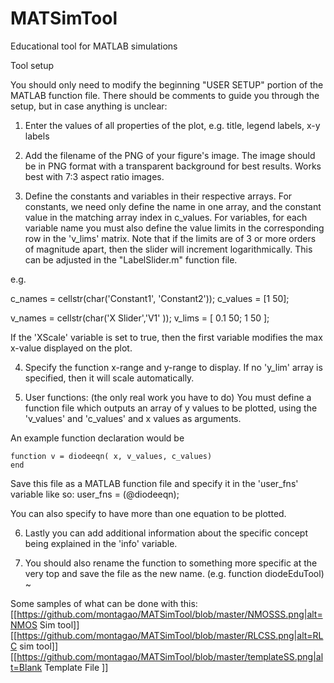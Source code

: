 # MATSimTool
Educational tool for MATLAB simulations

Tool setup

You should only need to modify the beginning "USER SETUP" portion of the MATLAB function file.
There should be comments to guide you through the setup, but in case anything is unclear:

1. Enter the values of all properties of the plot, e.g. title, legend labels, x-y labels

2. Add the filename of the PNG of your figure's image. The image should be in PNG format with a transparent background
for best results. Works best with 7:3 aspect ratio images.

3. Define the constants and variables in their respective arrays. For constants, we need only define the name in one array, and the constant value
in the matching array index in c_values. For variables, for each variable name you must also define the value limits in the corresponding row in the 'v_lims' matrix. 
Note that if the limits are of 3 or more orders of magnitude apart, then the slider will increment logarithmically. This can be adjusted in the "LabelSlider.m" function file.

e.g. 

c_names = cellstr(char('Constant1', 'Constant2'));
c_values = [1 50];

v_names = cellstr(char('X Slider','V1' )); 
v_lims = [ 0.1 50; 1 50  ];  



If the 'XScale' variable is set to true, then the first variable modifies the max x-value displayed on the plot.

4. Specify the function x-range and y-range to display. If no 'y_lim' array is specified, then it will scale automatically.

5. User functions: (the only real work you have to do) 
You must define a function file which outputs an array of y values to be plotted, using the 'v_values' and 'c_values' and x values as arguments.

An example function declaration would be  

    function v = diodeeqn( x, v_values, c_values)
    end 

Save this file as a MATLAB function file and specify it in the 'user_fns' variable like so: 
    user_fns = (@diodeeqn);

You can also specify to have more than one equation to be plotted.

6. Lastly you can add additional information about the specific concept being explained in the 'info' variable.

7. You should also rename the function to something more specific at the very top and save the file as the new name. (e.g. function diodeEduTool) 
~                                           

Some samples of what can be done with this:
[[https://github.com/montagao/MATSimTool/blob/master/NMOSSS.png|alt=NMOS Sim tool]]
[[https://github.com/montagao/MATSimTool/blob/master/RLCSS.png|alt=RLC sim tool]]
[[https://github.com/montagao/MATSimTool/blob/master/templateSS.png|alt=Blank Template File ]]
